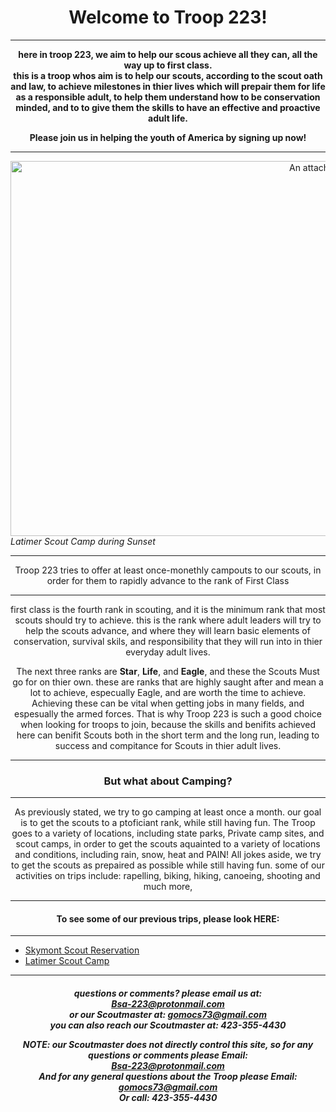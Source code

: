 <h1>Welcome to Troop 223!</h1>

  <hr>

<strong>

  here in troop 223, we aim to help our scous achieve all they can, all the way up to first class. 
<br>
this is a troop whos aim is to help our scouts, according to the scout oath and law, to achieve milestones in thier lives which 
will prepair them for life as a responsible adult, to help them understand how to be conservation minded, and to to give them the skills to have an effective and proactive adult life.

<p>
Please join us in helping the youth of America by signing up now!
</p>

</strong>

  <hr>

<img src="https://github.com/Troop223/223-Official/assets/168667435/385fb79e-b8b5-433b-90f5-49fe083b4ee6" alt="An attached image" width=1000 height=600/>

<div class="firstImage">
  <i>
Latimer Scout Camp during Sunset
  </i>
</div>

<hr>

Troop 223 tries to offer at least once-monethly campouts to our scouts, in order for them to rapidly advance to the rank of 
First Class

  <hr>
  
  <p>

first class is the fourth rank in scouting, and it is the minimum rank that most scouts should try to achieve. this is the rank where  adult leaders will try to help the scouts advance, and where they will learn basic elements of conservation, survival skils, and 
responsibility that they will run into in thier everyday adult lives. 

  </p>

<p>

The next three ranks are <strong>Star</strong>, <strong>Life</strong>, and <strong>Eagle</strong>, and these the Scouts Must go for
on thier own. these are ranks that are highly saught after and mean a lot to achieve, especually Eagle, and are worth the time to    achieve. Achieving these can be vital when getting jobs in many fields, and espesually the armed forces. That is why Troop 223 is such a good choice when looking for troops to join, because the skills and benifits achieved here can benifit Scouts both in the short term and the long run, leading to success and compitance for Scouts in thier adult lives.

</p>

  <hr>

<h3>

But what about Camping?
  
</h3>

  <hr>

As previously stated, we try to go camping at least once a month. our goal is to get the scouts to a ptoficiant rank, while still having fun. The Troop goes to a variety of locations, including state parks, Private camp sites, and scout camps, in order to get the scouts aquainted to a variety of locations and conditions, including rain, snow, heat and PAIN! All jokes aside, we try to get the scouts as prepaired as possible while still having fun. some of our activities on trips include: rapelling, biking, hiking, canoeing, shooting and much more, 

  <hr>

<h4>To see some of our previous trips, please look HERE:</h4>

  <hr>

  <div class="CampingLinks">
<ul>
<li><a href="https://troop223.github.io/223-Official/CampTripSkymont">Skymont Scout Reservation</a></li>
<li><a href="https://troop223.github.io/223-Official/CampTripLatimer">Latimer Scout Camp</a></li>

</ul>
  </div>

   <hr>

<h5>

  questions or comments? please email us at:  
<a href="mailto:Bsa-223@protonmail.com">Bsa-223@protonmail.com </a> 
  <br> 
  or our Scoutmaster at: 
<a href="mailto:gomocs73@gmail.com">gomocs73@gmail.com</a>
  <br>
  you can also reach our Scoutmaster at:
   423-355-4430

<p>

  NOTE: our Scoutmaster does not directly control this site, so for any questions or comments please Email: 
  <br>
<a href="mailto:Bsa-223@protonmail.com">Bsa-223@protonmail.com </a>
<br> And for any general questions about the Troop please Email:
<a href="mailto:gomocs73@gmail.com">gomocs73@gmail.com</a>
  <br>
Or call:  423-355-4430
  </p>
  </h5>






<style>

body{

text-align: center;

  
}

  h6{

text-align: left;
    
  }

.CampingLinks {

text-align: left;
  
}

.firstImage {

text-align: left;
  
}
  
  
</style>
